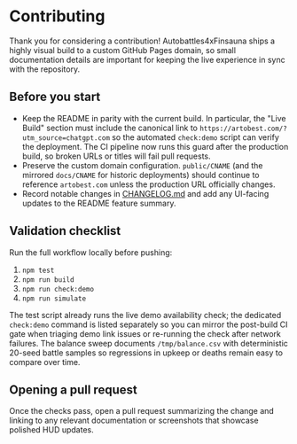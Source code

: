 # Contributing

Thank you for considering a contribution! Autobattles4xFinsauna ships a highly
visual build to a custom GitHub Pages domain, so small documentation details are
important for keeping the live experience in sync with the repository.

## Before you start

- Keep the README in parity with the current build. In particular, the "Live
  Build" section must include the canonical link to
  `https://artobest.com/?utm_source=chatgpt.com` so the automated `check:demo`
  script can verify the deployment. The CI pipeline now runs this guard after
  the production build, so broken URLs or titles will fail pull requests.
- Preserve the custom domain configuration. `public/CNAME` (and the mirrored
  `docs/CNAME` for historic deployments) should continue to reference
  `artobest.com` unless the production URL officially changes.
- Record notable changes in [CHANGELOG.md](CHANGELOG.md) and add any UI-facing
  updates to the README feature summary.

## Validation checklist

Run the full workflow locally before pushing:

1. `npm test`
2. `npm run build`
3. `npm run check:demo`
4. `npm run simulate`

The test script already runs the live demo availability check; the dedicated
`check:demo` command is listed separately so you can mirror the post-build CI
gate when triaging demo link issues or re-running the check after network
failures. The balance sweep documents `/tmp/balance.csv` with deterministic
20-seed battle samples so regressions in upkeep or deaths remain easy to
compare over time.

## Opening a pull request

Once the checks pass, open a pull request summarizing the change and linking to
any relevant documentation or screenshots that showcase polished HUD updates.
